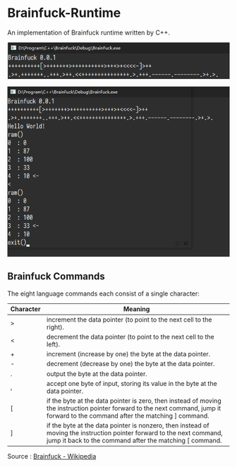 # Brainfuck-Runtime

An implementation of Brainfuck runtime written by C++.


![example](/img/example.png)


![debug](/img/debug.png)

## Brainfuck Commands
The eight language commands each consist of a single character:

| Character | Meaning                                                                                                                                                                           |
| --------- | --------------------------------------------------------------------------------------------------------------------------------------------------------------------------------- |
| >         | increment the data pointer (to point to the next cell to the right).                                                                                                              |
| <         | decrement the data pointer (to point to the next cell to the left).                                                                                                               |
| +         | increment (increase by one) the byte at the data pointer.                                                                                                                         |
| -         | decrement (decrease by one) the byte at the data pointer.                                                                                                                         |
| .         | output the byte at the data pointer.                                                                                                                                              |
| ,         | accept one byte of input, storing its value in the byte at the data pointer.                                                                                                      |
| [         | if the byte at the data pointer is zero, then instead of moving the instruction pointer forward to the next command, jump it forward to the command after the matching ] command. |
| ]         | if the byte at the data pointer is nonzero, then instead of moving the instruction pointer forward to the next command, jump it back to the command after the matching [ command. |

Source : [Brainfuck - Wikipedia](https://en.wikipedia.org/wiki/Brainfuck)